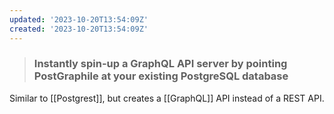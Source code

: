 ```yaml
---
updated: '2023-10-20T13:54:09Z'
created: '2023-10-20T13:54:09Z'
---
```

> ### Instantly spin-up a GraphQL API server by pointing PostGraphile at your existing PostgreSQL database

Similar to [[Postgrest]], but creates a [[GraphQL]] API instead of a REST API.